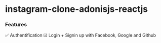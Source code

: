 # instagram-clone-adonisjs-reactjs

### Features 
✅ Authentification
☑ Login + Signin up with Facebook, Google and Github
